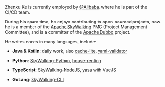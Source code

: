 Zhenxu Ke is currently employed by [@Alibaba](https://github.com/alibaba), where he is part of the CI/CD team.

During his spare time, he enjoys contributing to open-sourced projects, now he is a member of the [Apache SkyWalking](https://github.com/apache/skywalking) PMC (Project Management Committee), and is a committer of the [Apache Dubbo](https://github.com/apache/dubbo) project.

He writes codes in many languages, include:

- **Java & Kotlin**: daily work, also [cache-lite](http://github.com/kezhenxu94/cache-lite), [yaml-validator](https://github.com/yaml-validator/yaml-validator)

- **Python**: [SkyWalking-Python](http://github.com/apache/skywalking-python), [house-renting](http://github.com/kezhenxu94/house-renting)

- **TypeScript**: [SkyWalking-NodeJS](https://github.com/apache/skywalking-nodejs/), [yasa](http://github.com/yasa-org/yasa) with VueJS

- **GoLang**: [SkyWalking-CLI](http://github.com/apache/skywalking-cli)
